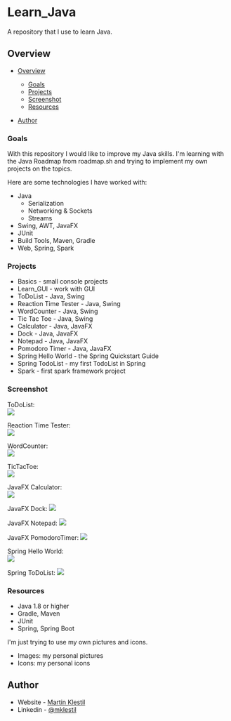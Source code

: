 # Learn_Java
A repository that I use to learn Java.

## Overview

- [Overview](#overview)
  - [Goals](#goals)
  - [Projects](#projects)
  - [Screenshot](#screenshot)
  - [Resources](#resources)

- [Author](#author)

### Goals
With this repository I would like to improve my Java skills. I'm learning with the Java Roadmap from roadmap.sh and trying to implement my own projects on the topics.

Here are some technologies I have worked with:
- Java
  - Serialization
  - Networking & Sockets
  - Streams
- Swing, AWT, JavaFX
- JUnit
- Build Tools, Maven, Gradle
- Web, Spring, Spark


### Projects

- Basics - small console projects
- Learn_GUI - work with GUI
- ToDoList - Java, Swing
- Reaction Time Tester - Java, Swing
- WordCounter - Java, Swing
- Tic Tac Toe - Java, Swing
- Calculator - Java, JavaFX
- Dock - Java, JavaFX
- Notepad - Java, JavaFX
- Pomodoro Timer - Java, JavaFX
- Spring Hello World - the Spring Quickstart Guide
- Spring TodoList - my first TodoList in Spring
- Spark - first spark framework project

### Screenshot
ToDoList:  
![](./images/todolist.png)  

Reaction Time Tester:  
![](./images/reaction-time-tester.png)  

WordCounter:  
![](./images/wordcounter.png)  

TicTacToe:  
![](./images/tictactoe.png)  

JavaFX Calculator:  
![](./images/calculatorJavaFX.png)  

JavaFX Dock:
![](./images/widgetProgramIcon.png)  

JavaFX Notepad:
![](./images/notepad.png)  

JavaFX PomodoroTimer:
![](./images/pomodoroTimer.png)  

Spring Hello World:  
![](./images/springHelloWorld.png)  

Spring ToDoList:
![](./images/springToDoList.png)  


### Resources

- Java 1.8 or higher
- Gradle, Maven
- JUnit
- Spring, Spring Boot 


I'm just trying to use my own pictures and icons.

- Images: my personal pictures
- Icons: my personal icons

## Author

- Website - [Martin Klestil](https://github.com/mklestil)
- Linkedin - [@mklestil](https://www.linkedin.com/in/martin-klestil/)


